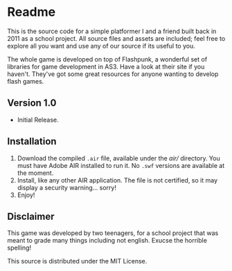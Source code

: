 Readme
=========

This is the source code for a simple platformer I and a friend built back in 2011 as a school project. All source files and assets are included; feel free to explore all you want and use any of our source if its useful to you. 

The whole game is developed on top of Flashpunk, a wonderful set of libraries for game development in AS3. Have a look at their site if you haven't. They've got some great resources for anyone wanting to develop flash games.

Version 1.0
-----------

- Initial Release.

Installation
--------------

1. Download the compiled `.air` file, available under the *air/* directory. You must have Adobe AIR installed to run it. No `.swf` versions are available at the moment.
2. Install, like any other AIR application. The file is not certified, so it may display a security warning... sorry! 
3. Enjoy!

Disclaimer
--------------
This game was developed by two teenagers, for a school project that was meant to grade many things including not english. Exucse the horrible spelling!   

This source is distributed under the MIT License.

  
    